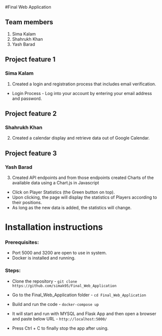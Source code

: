 #Final Web Application

## Team members
1. Sima Kalam
2. Shahrukh Khan
3. Yash Barad

## Project feature 1
### Sima Kalam
1.  Created a login and registration process that includes email verification.
* Login Process - Log into your account by entering your email address and password.

## Project feature 2
### Shahrukh Khan
2. Created a calendar display and retrieve data out of Google Calendar.

## Project feature 3
### Yash Barad
3. Created API endpoints and from those endpoints created Charts of the available data using a Chart.js in Javascript
* Click on Player Statistics (the Green button on top).
* Upon clicking, the page will display the statistics of Players according to their positions.
* As long as the new data is added, the statistics will change.

# Installation instructions
### Prerequisites:
* Port 5000 and 3200 are open to use in system.
* Docker is installed and running.

### Steps:
* Clone the repository -
`git clone https://github.com/simak95/Final_Web_Application`
  
* Go to the Final_Web_Application folder - 
`cd Final_Web_Application`
  
* Build and run the code - 
`docker-compose up`
  
* It will start and run with MYSQL and Flask App and then open a browser and paste below URL - 
`http://localhost:5000/`

* Press Ctrl + C to finally stop the app after using.
